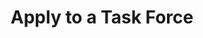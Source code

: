 ---
title: 'Apply to a Task Force'
type: 'apply_to_task_force'
layout: 'single'
draft: false
instructions:
  'Let us know which which Task Force you are interested in and a representative of QFTC or the Task Force will reach out ASAP.'
form:
  email:
    required: true
    name: email
    label: Email Address
    placeholder: Enter email address
  first_name:
    required: true
    name: first_name
    label: First Name
    placeholder: Enter your first name
  last_name:
    required: true
    name: last_name
    label: Last Name
    placeholder: Enter your last name
  task_force:
    required: true
    name: task_force
    label: Task Force if interest
    placeholder: Selet a Task force
  message:
    required: true
    name: message
    label: Tell us about your interest
    placeholder: Enter your message here
  cta: Apply Now
---
